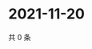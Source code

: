 # 2021-11-20

共 0 条

<!-- BEGIN WEIBO -->
<!-- 最后更新时间 Sat Nov 20 2021 18:14:51 GMT+0800 (China Standard Time) -->

<!-- END WEIBO -->
